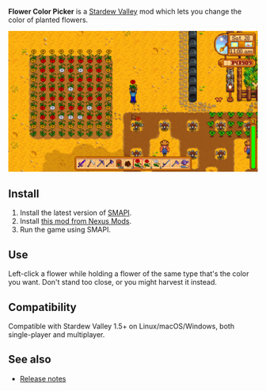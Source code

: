 ﻿**Flower Color Picker** is a [Stardew Valley](http://stardewvalley.net/) mod which lets you change
the color of planted flowers.

![](screenshot.png)

## Install
1. Install the latest version of [SMAPI](https://smapi.io).
2. Install [this mod from Nexus Mods](http://www.nexusmods.com/stardewvalley/mods/1229).
3. Run the game using SMAPI.

## Use
Left-click a flower while holding a flower of the same type that's the color you want. Don't stand
too close, or you might harvest it instead.

## Compatibility
Compatible with Stardew Valley 1.5+ on Linux/macOS/Windows, both single-player and multiplayer.

## See also
* [Release notes](release-notes.md)
